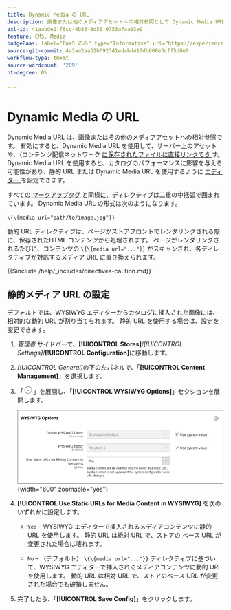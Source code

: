 ```yaml
---
title: Dynamic Media の URL
description: 画像または他のメディアアセットへの相対参照として Dynamic Media URL を使用する方法について説明します。
exl-id: 41aabde2-f6cc-4b83-8d56-9753a7aa93e9
feature: CMS, Media
badgePaas: label="PaaS のみ" type="Informative" url="https://experienceleague.adobe.com/ja/docs/commerce/user-guides/product-solutions" tooltip="Adobe Commerce on Cloud プロジェクト（Adobeが管理する PaaS インフラストラクチャ）およびオンプレミスプロジェクトにのみ適用されます。"
source-git-commit: 4a3aa2aa32b692341edabd41fdb608e3cff5d8e0
workflow-type: tm+mt
source-wordcount: '289'
ht-degree: 0%

---
```


# Dynamic Media の URL

Dynamic Media URL は、画像またはその他のメディアアセットへの相対参照です。 有効にすると、Dynamic Media URL を使用して、サーバー上のアセットや、（コンテンツ配信ネットワーク [ に保存されたファイルに直接リンクでき ](media-storage-content-delivery-network.md) す。 Dynamic Media URL を使用すると、カタログのパフォーマンスに影響を与える可能性があり、静的 URL または Dynamic Media URL を使用するように [ エディター ](editor.md#configure-the-editor) を設定できます。

すべての [ マークアップタグ ](../systems/markup-tags.md) と同様に、ディレクティブは二重の中括弧で囲まれています。 Dynamic Media URL の形式は次のようになります。

`\{\{media url="path/to/image.jpg"}}`

動的 URL ディレクティブは、ページがストアフロントでレンダリングされる際に、保存されたHTML コンテンツから処理されます。 ページがレンダリングされるたびに、コンテンツの `\{\{media url="..."}}` がスキャンされ、各ディレクティブが対応するメディア URL に置き換えられます。

{{$include /help/_includes/directives-caution.md}}

## 静的メディア URL の設定

デフォルトでは、WYSIWYG エディターからカタログに挿入された画像には、相対的な動的 URL が割り当てられます。 静的 URL を使用する場合は、設定を変更できます。

1. _管理者_ サイドバーで、**[!UICONTROL Stores]**/_[!UICONTROL Settings]_/**[!UICONTROL Configuration]**&#x200B;に移動します。

1. _[!UICONTROL General]_&#x200B;の下の左パネルで、「**[!UICONTROL Content Management]**」を選択します。

1. 「![ 展開セレクター ](../assets/icon-display-expand.png)」を展開し、「**[!UICONTROL WYSIWYG Options]**」セクションを展開します。

   ![WYSIWYG オプション ](./assets/content-management-wysiwyg-options.png){width="600" zoomable="yes"}

1. **[!UICONTROL Use Static URLs for Media Content in WYSIWYG]** を次のいずれかに設定します。

   - `Yes` - WYSIWYG エディターで挿入されるメディアコンテンツに静的 URL を使用します。 静的 URL は絶対 URL で、ストアの [ ベース URL](../stores-purchase/store-urls.md) が変更された場合は壊れます。

   - `No` – （デフォルト） `\{\{media url="..."}}` ディレクティブに基づいて、WYSIWYG エディターで挿入されるメディアコンテンツに動的 URL を使用します。 動的 URL は相対 URL で、ストアのベース URL が変更された場合でも破損しません。

1. 完了したら、「**[!UICONTROL Save Config]**」をクリックします。

<!-- Last updated from includes: 2022-08-30 15:36:09 -->
